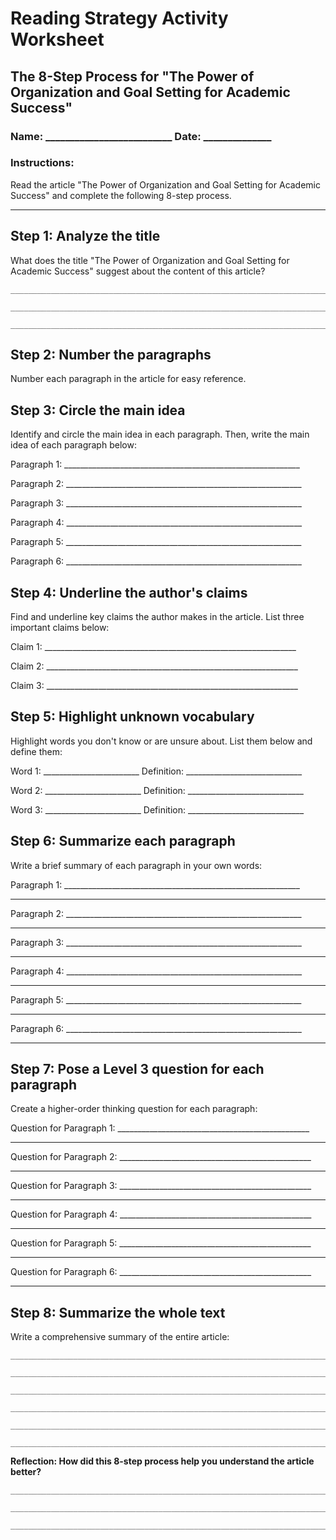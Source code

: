 # Reading Strategy Activity Worksheet

## The 8-Step Process for "The Power of Organization and Goal Setting for Academic Success"

### Name: __________________________ Date: ______________

### Instructions:
Read the article "The Power of Organization and Goal Setting for Academic Success" and complete the following 8-step process.

---

## Step 1: Analyze the title
What does the title "The Power of Organization and Goal Setting for Academic Success" suggest about the content of this article?

```
_______________________________________________________________________

_______________________________________________________________________

_______________________________________________________________________
```

## Step 2: Number the paragraphs
Number each paragraph in the article for easy reference.

## Step 3: Circle the main idea
Identify and circle the main idea in each paragraph. Then, write the main idea of each paragraph below:

Paragraph 1: ___________________________________________________________

Paragraph 2: ___________________________________________________________

Paragraph 3: ___________________________________________________________

Paragraph 4: ___________________________________________________________

Paragraph 5: ___________________________________________________________

Paragraph 6: ___________________________________________________________

## Step 4: Underline the author's claims
Find and underline key claims the author makes in the article. List three important claims below:

Claim 1: _______________________________________________________________

Claim 2: _______________________________________________________________

Claim 3: _______________________________________________________________

## Step 5: Highlight unknown vocabulary
Highlight words you don't know or are unsure about. List them below and define them:

Word 1: ________________________ Definition: _____________________________

Word 2: ________________________ Definition: _____________________________

Word 3: ________________________ Definition: _____________________________

## Step 6: Summarize each paragraph
Write a brief summary of each paragraph in your own words:

Paragraph 1: ___________________________________________________________
_______________________________________________________________________

Paragraph 2: ___________________________________________________________
_______________________________________________________________________

Paragraph 3: ___________________________________________________________
_______________________________________________________________________

Paragraph 4: ___________________________________________________________
_______________________________________________________________________

Paragraph 5: ___________________________________________________________
_______________________________________________________________________

Paragraph 6: ___________________________________________________________
_______________________________________________________________________

## Step 7: Pose a Level 3 question for each paragraph
Create a higher-order thinking question for each paragraph:

Question for Paragraph 1: ________________________________________________
_______________________________________________________________________

Question for Paragraph 2: ________________________________________________
_______________________________________________________________________

Question for Paragraph 3: ________________________________________________
_______________________________________________________________________

Question for Paragraph 4: ________________________________________________
_______________________________________________________________________

Question for Paragraph 5: ________________________________________________
_______________________________________________________________________

Question for Paragraph 6: ________________________________________________
_______________________________________________________________________

## Step 8: Summarize the whole text
Write a comprehensive summary of the entire article:

```
_______________________________________________________________________

_______________________________________________________________________

_______________________________________________________________________

_______________________________________________________________________

_______________________________________________________________________

_______________________________________________________________________
```

**Reflection: How did this 8-step process help you understand the article better?**

```
_______________________________________________________________________

_______________________________________________________________________

_______________________________________________________________________
```
